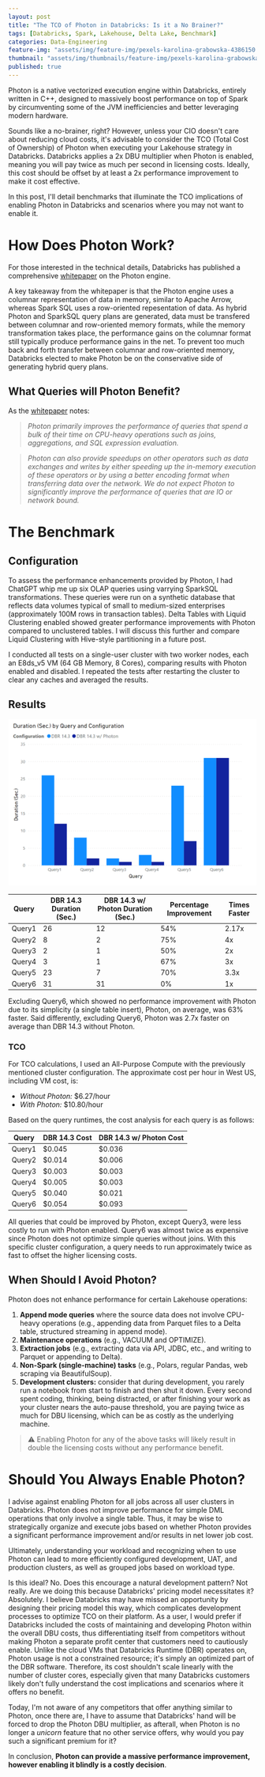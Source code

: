 ```yaml
---
layout: post
title: "The TCO of Photon in Databricks: Is it a No Brainer?"
tags: [Databricks, Spark, Lakehouse, Delta Lake, Benchmark]
categories: Data-Engineering
feature-img: "assets/img/feature-img/pexels-karolina-grabowska-4386150.jpeg"
thumbnail: "assets/img/thumbnails/feature-img/pexels-karolina-grabowska-4386150.jpeg"
published: true
---
```

Photon is a native vectorized execution engine within Databricks, entirely written in C++, designed to massively boost performance on top of Spark by circumventing some of the JVM inefficiencies and better leveraging modern hardware.

Sounds like a no-brainer, right? However, unless your CIO doesn't care about reducing cloud costs, it's advisable to consider the TCO (Total Cost of Ownership) of Photon when executing your Lakehouse strategy in Databricks. Databricks applies a 2x DBU multiplier when Photon is enabled, meaning you will pay twice as much per second in licensing costs. Ideally, this cost should be offset by at least a 2x performance improvement to make it cost effective.

In this post, I'll detail benchmarks that illuminate the TCO implications of enabling Photon in Databricks and scenarios where you may not want to enable it.

# How Does Photon Work?
For those interested in the technical details, Databricks has published a comprehensive [whitepaper](https://people.eecs.berkeley.edu/~matei/papers/2022/sigmod_photon.pdf) on the Photon engine.

A key takeaway from the whitepaper is that the Photon engine uses a columnar representation of data in memory, similar to Apache Arrow, whereas Spark SQL uses a row-oriented repesentation of data. As hybrid Photon and SparkSQL query plans are generated, data must be transfered between columnar and row-oriented memory formats, while the memory transformation takes place, the performance gains on the columnar format still typically produce performance gains in the net. To prevent too much back and forth transfer between columnar and row-oriented memory, Databricks elected to make Photon be on the conservative side of generating hybrid query plans.

## What Queries will Photon Benefit?
As the [whitepaper](https://people.eecs.berkeley.edu/~matei/papers/2022/sigmod_photon.pdf) notes:
> _Photon primarily improves the performance of queries that spend a bulk of their time on CPU-heavy operations such as joins, aggregations, and SQL expression evaluation._

> _Photon can also provide speedups on other operators such as data exchanges and writes by either speeding up the in-memory execution of these operators or by using a better encoding format when transferring data over the network. We do not expect Photon to significantly
improve the performance of queries that are IO or network bound._

# The Benchmark
## Configuration
To assess the performance enhancements provided by Photon, I had ChatGPT whip me up six OLAP queries using varrying SparkSQL transformations. These queries were run on a synthetic database that reflects data volumes typical of small to medium-sized enterprises (approximately 100M rows in transaction tables). Delta Tables with Liquid Clustering enabled showed greater performance improvements with Photon compared to unclustered tables. I will discuss this further and compare Liquid Clustering with Hive-style partitioning in a future post.

I conducted all tests on a single-user cluster with two worker nodes, each an E8ds_v5 VM (64 GB Memory, 8 Cores), comparing results with Photon enabled and disabled. I repeated the tests after restarting the cluster to clear any caches and averaged the results.

## Results
![Photon Results](/assets/img/posts/Photon/photon.png)

| Query  | DBR 14.3 Duration (Sec.) | DBR 14.3 w/ Photon Duration (Sec.) | Percentage Improvement | Times Faster |
|--------|--------------------------|------------------------------------|------------------------|--------------|
| Query1 | 26                       | 12                                 | 54%                    | 2.17x        |
| Query2 | 8                        | 2                                  | 75%                    | 4x           |
| Query3 | 2                        | 1                                  | 50%                    | 2x           |
| Query4 | 3                        | 1                                  | 67%                    | 3x           |
| Query5 | 23                       | 7                                  | 70%                    | 3.3x         |
| Query6 | 31                       | 31                                 | 0%                     | 1x           |

Excluding Query6, which showed no performance improvement with Photon due to its simplicity (a single table insert), Photon, on average, was 63% faster. Said differently, excluding Query6, Photon was 2.7x faster on average than DBR 14.3 without Photon.

### TCO
For TCO calculations, I used an All-Purpose Compute with the previously mentioned cluster configuration. The approximate cost per hour in West US, including VM cost, is:
- _Without Photon:_ $6.27/hour
- _With Photon:_ $10.80/hour

Based on the query runtimes, the cost analysis for each query is as follows:

| Query  | DBR 14.3 Cost | DBR 14.3 w/ Photon Cost |
|--------|---------------|-------------------------|
| Query1 | $0.045        | $0.036                  |
| Query2 | $0.014        | $0.006                  |
| Query3 | $0.003        | $0.003                  |
| Query4 | $0.005        | $0.003                  |
| Query5 | $0.040        | $0.021                  |
| Query6 | $0.054        | $0.093                  |

All queries that could be improved by Photon, except Query3, were less costly to run with Photon enabled. Query6 was almost twice as expensive since Photon does not optimize simple queries without joins. With this specific cluster configuration, a query needs to run approximately twice as fast to offset the higher licensing costs.

## When Should I Avoid Photon?
Photon does not enhance performance for certain Lakehouse operations:
1. **Append mode queries** where the source data does not involve CPU-heavy operations (e.g., appending data from Parquet files to a Delta table, structured streaming in append mode).
2. **Maintenance operations** (e.g., VACUUM and OPTIMIZE).
3. **Extraction jobs** (e.g., extracting data via API, JDBC, etc., and writing to Parquet or appending to Delta).
4. **Non-Spark (single-machine) tasks** (e.g., Polars, regular Pandas, web scraping via BeautifulSoup).
5. **Development clusters:** consider that during development, you rarely run a notebook from start to finish and then shut it down. Every second spent coding, thinking, being distracted, or after finishing your work as your cluster nears the auto-pause threshold, you are paying twice as much for DBU licensing, which can be as costly as the underlying machine.

> ⚠️ Enabling Photon for any of the above tasks will likely result in double the licensing costs without any performance benefit.

# Should You Always Enable Photon?
I advise against enabling Photon for all jobs across all user clusters in Databricks. Photon does not improve performance for simple DML operations that only involve a single table. Thus, it may be wise to strategically organize and execute jobs based on whether Photon provides a significant performance improvement and/or results in net lower job cost.

Ultimately, understanding your workload and recognizing when to use Photon can lead to more efficiently configured development, UAT, and production clusters, as well as grouped jobs based on workload type.

Is this ideal? No. Does this encourage a natural development pattern? Not really. Are we doing this because Databricks' pricing model necessitates it? Absolutely. I believe Databricks may have missed an opportunity by designing their pricing model this way, which complicates development processes to optimize TCO on their platform. As a user, I would prefer if Databricks included the costs of maintaining and developing Photon within the overall DBU costs, thus differentiating itself from competitors without making Photon a separate profit center that customers need to cautiously enable. Unlike the cloud VMs that Databricks Runtime (DBR) operates on, Photon usage is not a constrained resource; it's simply an optimized part of the DBR software. Therefore, its cost shouldn't scale linearly with the number of cluster cores, especially given that many Databricks customers likely don't fully understand the cost implications and scenarios where it offers no benefit.

Today, I'm not aware of any competitors that offer anything similar to Photon, once there are, I have to assume that Databricks' hand will be forced to drop the Photon DBU multiplier, as afterall, when Photon is no longer a _unicorn_ feature that no other service offers, why would you pay such a significant premium for it?

In conclusion, **Photon can provide a massive performance improvement, however enabling it blindly is a costly decision**.